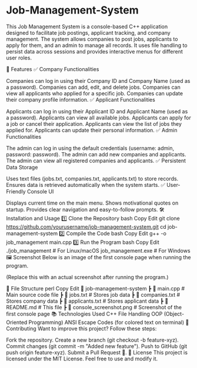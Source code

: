 # Job-Management-System
This Job Management System is a console-based C++ application designed to facilitate job postings, applicant tracking, and company management. The system allows companies to post jobs, applicants to apply for them, and an admin to manage all records. It uses file handling to persist data across sessions and provides interactive menus for different user roles.

📌 Features
✅ Company Functionalities

Companies can log in using their Company ID and Company Name (used as a password).
Companies can add, edit, and delete jobs.
Companies can view all applicants who applied for a specific job.
Companies can update their company profile information.
✅ Applicant Functionalities

Applicants can log in using their Applicant ID and Applicant Name (used as a password).
Applicants can view all available jobs.
Applicants can apply for a job or cancel their application.
Applicants can view the list of jobs they applied for.
Applicants can update their personal information.
✅ Admin Functionalities

The admin can log in using the default credentials (username: admin, password: password).
The admin can add new companies and applicants.
The admin can view all registered companies and applicants.
✅ Persistent Data Storage

Uses text files (jobs.txt, companies.txt, applicants.txt) to store records.
Ensures data is retrieved automatically when the system starts.
✅ User-Friendly Console UI

Displays current time on the main menu.
Shows motivational quotes on startup.
Provides clear navigation and easy-to-follow prompts.
🛠️ Installation and Usage
1️⃣ Clone the Repository
bash
Copy
Edit
git clone https://github.com/yourusername/job-management-system.git
cd job-management-system
2️⃣ Compile the Code
bash
Copy
Edit
g++ -o job_management main.cpp
3️⃣ Run the Program
bash
Copy
Edit
./job_management   # For Linux/macOS
job_management.exe  # For Windows
🖼️ Screenshot
Below is an image of the first console page when running the program.


(Replace this with an actual screenshot after running the program.)

📜 File Structure
perl
Copy
Edit
📂 job-management-system
 ┣ 📜 main.cpp            # Main source code file
 ┣ 📜 jobs.txt            # Stores job data
 ┣ 📜 companies.txt       # Stores company data
 ┣ 📜 applicants.txt      # Stores applicant data
 ┣ 📜 README.md           # This file
 ┣ 📜 console_screenshot.png  # Screenshot of the first console page
📚 Technologies Used
C++
File Handling
OOP (Object-Oriented Programming)
ANSI Escape Codes (for colored text on terminal)
👥 Contributing
Want to improve this project? Follow these steps:

Fork the repository.
Create a new branch (git checkout -b feature-xyz).
Commit changes (git commit -m "Added new feature").
Push to GitHub (git push origin feature-xyz).
Submit a Pull Request 🎉.
📝 License
This project is licensed under the MIT License. Feel free to use and modify it.
